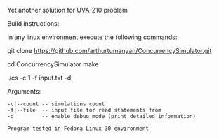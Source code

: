 Yet another solution for UVA-210 problem

Build instructions:

In any linux environment execute the following commands:

git clone https://github.com/arthurtumanyan/ConcurrencySimulator.git

cd ConcurrencySimulator
make

./cs -c 1 -f input.txt -d

Arguments:

	-c|--count -- simulations count
	-f|--file  -- input file tor read statements from
	-d		   -- enable debug mode (print detailed information)
	
	Program tested in Fedora Linux 30 environment
